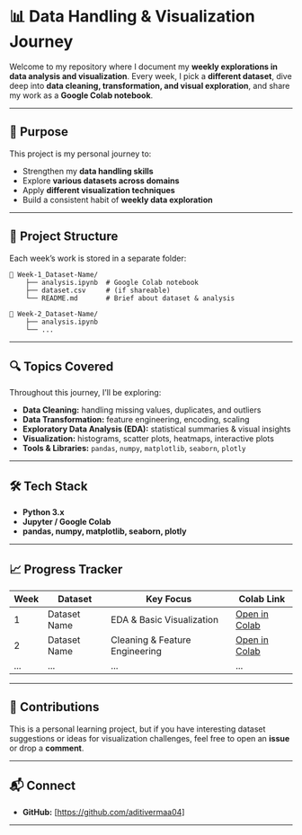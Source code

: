 

# 📊 Data Handling & Visualization Journey

Welcome to my repository where I document my **weekly explorations in data analysis and visualization**.
Every week, I pick a **different dataset**, dive deep into **data cleaning, transformation, and visual exploration**, and share my work as a **Google Colab notebook**.

---

## 🚀 Purpose

This project is my personal journey to:

* Strengthen my **data handling skills**
* Explore **various datasets across domains**
* Apply **different visualization techniques**
* Build a consistent habit of **weekly data exploration**

---

## 📅 Project Structure

Each week’s work is stored in a separate folder:

```
📁 Week-1_Dataset-Name/
    ├── analysis.ipynb  # Google Colab notebook
    ├── dataset.csv     # (if shareable)
    └── README.md       # Brief about dataset & analysis

📁 Week-2_Dataset-Name/
    ├── analysis.ipynb
    └── ...
```

---

## 🔍 Topics Covered

Throughout this journey, I’ll be exploring:

* **Data Cleaning:** handling missing values, duplicates, and outliers
* **Data Transformation:** feature engineering, encoding, scaling
* **Exploratory Data Analysis (EDA):** statistical summaries & visual insights
* **Visualization:** histograms, scatter plots, heatmaps, interactive plots
* **Tools & Libraries:** `pandas`, `numpy`, `matplotlib`, `seaborn`, `plotly`

---

## 🛠 Tech Stack

* **Python 3.x**
* **Jupyter / Google Colab**
* **pandas, numpy, matplotlib, seaborn, plotly**

---

## 📈 Progress Tracker

| Week | Dataset      | Key Focus                      | Colab Link         |
| ---- | ------------ | ------------------------------ | ------------------ |
| 1    | Dataset Name | EDA & Basic Visualization      | [Open in Colab](#) |
| 2    | Dataset Name | Cleaning & Feature Engineering | [Open in Colab](#) |
| ...  | ...          | ...                            | ...                |

---

## 🤝 Contributions

This is a personal learning project, but if you have interesting dataset suggestions or ideas for visualization challenges, feel free to open an **issue** or drop a **comment**.

---

## 📬 Connect

* **GitHub:** \[https://github.com/aditivermaa04]
---
